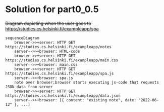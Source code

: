 # Solution for part0_0.5
~~Diagram depicting when the user goes to https://studies.cs.helsinki.fi/exampleapp/spa~~
```mermaid
sequenceDiagram
    browser->>+server: HTTP GET https://studies.cs.helsinki.fi/exampleapp/notes
    server-->>+browser: HTML-code
    browser->>+server: HTTP GET https://studies.cs.helsinki.fi/exampleapp/main.css
    server-->>+browser: main.css
    browser->>+server: HTTP GET https://studies.cs.helsinki.fi/exampleapp/spa.js
    server-->>+browser: spa.js
    note over browser:browser starts executing js-code that requests JSON data from server 
    browser->>+server: HTTP GET https://studies.cs.helsinki.fi/exampleapp/data.json
    server-->>+browser: [{ content: "existing note", date: "2022-06-12" }, ...]
```
